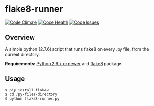 # flake8-runner

[![Code Climate](https://codeclimate.com/github/nhquiroz/flake8-runner/badges/gpa.svg)](https://codeclimate.com/github/nhquiroz/flake8-runner) 
[![Code Health](https://landscape.io/github/nhquiroz/flake8-runner/master/landscape.svg?style=flat)](https://landscape.io/github/nhquiroz/flake8-runner/master) 
[![Code Issues](http://www.quantifiedcode.com/api/v1/project/0a93b03370334f97b31c6a2bc4398d0d/badge.svg)](http://www.quantifiedcode.com/app/project/0a93b03370334f97b31c6a2bc4398d0d)

## Overview

A simple python (2.7.6) script that runs flake8 on every .py file, from the current directory.  

**Requirements:** [Python 2.6.x or newer](https://www.python.org/downloads/) and [flake8](https://pypi.python.org/pypi/flake8) package.    

## Usage

```
$ pip install flake8
$ cd /py-files-directory
$ python flake8-runner.py
```
